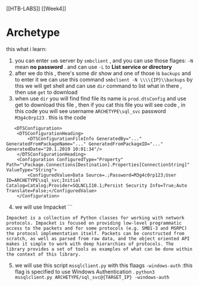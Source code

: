 [[HTB-LABS]] [[Week4]]

# **Archetype**
this what i learn:
1. you can enter `smb` server by `smbclient` , and you can use those flages: `-N` mean **no password** . and can use `-L` to **List service or directory**
2. after we do this , there's some dir show and one of those is `backups` and to enter it
   we can use this command `smbclient -N \\\\{IP}\\backups` by this we will get shell and can use `dir` command to list what in there , then use `get` to download
3. when use `dir` you will find find file its name is `prod.dtsConfig`  and use get to download this file , then if you cat this file you will see code , in this code you will see username `ARCHETYPE\sql_svc` password `M3g4c0rp123` . this is the code 
```
   <DTSConfiguration>
    <DTSConfigurationHeading>
        <DTSConfigurationFileInfo GeneratedBy="..." GeneratedFromPackageName="..." GeneratedFromPackageID="..." GeneratedDate="20.1.2019 10:01:34"/>
    </DTSConfigurationHeading>
    <Configuration ConfiguredType="Property" Path="\Package.Connections[Destination].Properties[ConnectionString]" ValueType="String">
        <ConfiguredValue>Data Source=.;Password=M3g4c0rp123;User ID=ARCHETYPE\sql_svc;Initial Catalog=Catalog;Provider=SQLNCLI10.1;Persist Security Info=True;Auto Translate=False;</ConfiguredValue>
    </Configuration>

```
4. we will use Impacket ```
```
Impacket is a collection of Python classes for working with network protocols. Impacket is focused on providing low-level programmatic access to the packets and for some protocols (e.g. SMB1-3 and MSRPC) the protocol implementation itself. Packets can be constructed from scratch, as well as parsed from raw data, and the object oriented API makes it simple to work with deep hierarchies of protocols. The library provides a set of tools as examples of what can be done within the context of this library.
```

5. we will use this script `mssqlclient.py` with this flaags `-windows-auth` :this flag is specified to use Windows Authentication .
   `python3 mssqlclient.py ARCHETYPE/sql_svc@{TARGET_IP} -windows-auth`